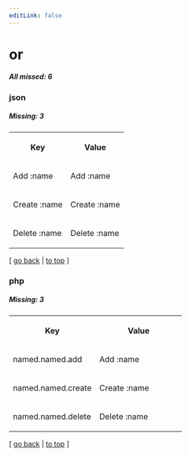 ```yaml
---
editLink: false
---
```


# or

##### All missed: 6


### json

##### Missing: 3

<table width="100%">
<tr><th width="50%">

Key

</th><th width="50%">

Value

</th></tr>
<tr><td width="50%">

Add :name

</td><td width="50%">

Add :name

</td></tr>
<tr><td width="50%">

Create :name

</td><td width="50%">

Create :name

</td></tr>
<tr><td width="50%">

Delete :name

</td><td width="50%">

Delete :name

</td></tr>
</table>

[ [go back](../status.md) | [to top](#) ]



### php

##### Missing: 3

<table width="100%">
<tr><th width="50%">

Key

</th><th width="50%">

Value

</th></tr>
<tr><td width="50%">

named.named.add

</td><td width="50%">

Add :name

</td></tr>
<tr><td width="50%">

named.named.create

</td><td width="50%">

Create :name

</td></tr>
<tr><td width="50%">

named.named.delete

</td><td width="50%">

Delete :name

</td></tr>
</table>

[ [go back](../status.md) | [to top](#) ]

